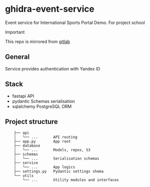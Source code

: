 # ghidra-event-service
Event service for International Sports Portal Demo. For project school
> [!IMPORTANT]  
> This repo is mirrored from [gitlab](https://gitlab.com/hydra-sports-portal/hydra-backend/event-service)
## General
Service provides authentication with Yandex ID
## Stack
- fastapi      API
- pydantic     Schemas serialisation
- sqlalchemy   PostgreSQL ORM
## Project structure
```
    ├── api
    │   └── ...       API routing
    ├── app.py        App root
    ├── database
    │   └── ...       Models, repos, S3
    ├── schemas
    │   └── ...       Serialisation schemas
    ├── service
    │   └── ...       App logics
    ├── settings.py   Pydantic settings shema
    └── utils
        └── ...       Utility modules and interfaces
```
